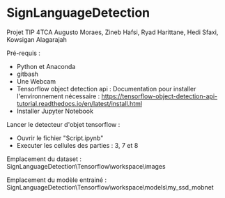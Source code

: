 # SignLanguageDetection

Projet TIP
4TCA
Augusto Moraes, Zineb Hafsi, Ryad Harittane, Hedi Sfaxi, Kowsigan Alagarajah

Pré-requis : 
- Python et Anaconda
- gitbash
- Une Webcam 
- Tensorflow object detection api : Documentation pour installer l'environnement nécessaire : https://tensorflow-object-detection-api-tutorial.readthedocs.io/en/latest/install.html
- Installer Jupyter Notebook



Lancer le detecteur d'objet tensorflow : 

- Ouvrir le fichier "Script.ipynb"
- Executer les cellules des parties : 3, 7 et 8


Emplacement du dataset : SignLanguageDetection\Tensorflow\workspace\images

Emplacement du modèle entrainé : SignLanguageDetection\Tensorflow\workspace\models\my_ssd_mobnet

